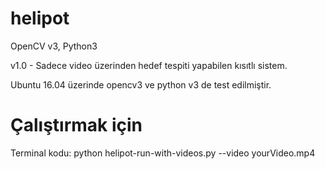 # helipot
OpenCV v3, Python3

v1.0 - Sadece video üzerinden hedef tespiti yapabilen kısıtlı sistem.

Ubuntu 16.04 üzerinde opencv3 ve python v3 de test edilmiştir.

# Çalıştırmak için

Terminal kodu:
python helipot-run-with-videos.py --video yourVideo.mp4
